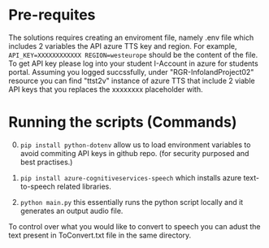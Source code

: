 # Pre-requites

The solutions requires creating an enviroment file, namely .env file which includes 2 variables the API azure TTS key and region. 
For example,
``
API_KEY=XXXXXXXXXXXX
REGION=westeurope
``
should be the content of the file. To get API key please log into your student I-Account in azure for students portal. Assuming you logged succssfully, under "RGR-InfolandProject02" resource you can find "ttst2v" instance of azure TTS that include 2 viable API keys that you replaces the xxxxxxxx placeholder with.

# Running the scripts (Commands)

0. `pip install python-dotenv` allow us to load environment variables to avoid commiting API keys in github repo. (for security purposed and best practises.)

1. `pip install azure-cognitiveservices-speech` which installs azure text-to-speech related libraries.

2. `python main.py` this essentially runs the python script locally and it generates an output audio file.

To control over what you would like to convert to speech you can adust the text present in ToConvert.txt file in the same directory.

